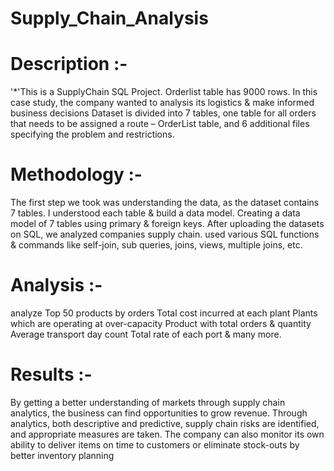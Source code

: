 # Supply_Chain_Analysis
# Description :-
'*'This is a SupplyChain SQL Project.
Orderlist table has 9000 rows.
In this case study, the company wanted to analysis its logistics & make informed business decisions
Dataset is divided into 7 tables, one table for all orders that needs to be assigned a route – OrderList table, and 6 additional files specifying the problem and restrictions.
# Methodology :-
The first step we took was understanding the data, as the dataset contains 7 tables.
I understood each table & build a data model. Creating a data model of 7 tables using primary & foreign keys.
After uploading the datasets on SQL, we analyzed companies supply chain.
used various SQL functions & commands like self-join, sub queries, joins, views, multiple joins, etc.
# Analysis :-
analyze Top 50 products by orders
Total cost incurred at each plant
Plants which are operating at over-capacity
Product with total orders & quantity
Average transport day count
Total rate of each port & many more.
# Results :-
By getting a better understanding of markets through supply chain analytics, the business can find opportunities to grow revenue.
Through analytics, both descriptive and predictive, supply chain risks are identified, and appropriate measures are taken.
The company can also monitor its own ability to deliver items on time to customers or eliminate stock-outs by better inventory planning

